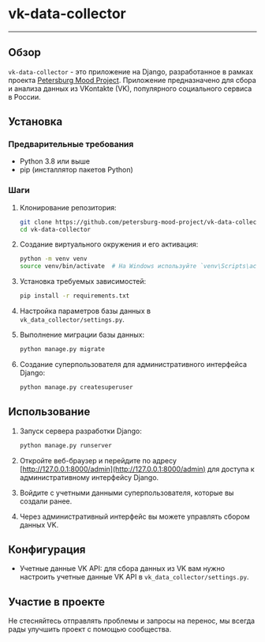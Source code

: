 # vk-data-collector

---

## Обзор
`vk-data-collector` - это приложение на Django, разработанное в рамках проекта [Petersburg Mood Project](https://rscf.ru/project/23-28-10069/). Приложение предназначено для сбора и анализа данных из VKontakte (VK), популярного социального сервиса в России.

## Установка

### Предварительные требования
- Python 3.8 или выше
- pip (инсталлятор пакетов Python)

### Шаги
1. Клонирование репозитория:
    ```bash
    git clone https://github.com/petersburg-mood-project/vk-data-collector.git
    cd vk-data-collector
    ```

2. Создание виртуального окружения и его активация:
    ```bash
    python -m venv venv
    source venv/bin/activate  # На Windows используйте `venv\Scripts\activate`
    ```

3. Установка требуемых зависимостей:
    ```bash
    pip install -r requirements.txt
    ```

4. Настройка параметров базы данных в `vk_data_collector/settings.py`.

5. Выполнение миграции базы данных:
    ```bash
    python manage.py migrate
    ```

6. Создание суперпользователя для административного интерфейса Django:
    ```bash
    python manage.py createsuperuser
    ```

## Использование

1. Запуск сервера разработки Django:
    ```bash
    python manage.py runserver
    ```

2. Откройте веб-браузер и перейдите по адресу [http://127.0.0.1:8000/admin](http://127.0.0.1:8000/admin) для доступа к административному интерфейсу Django.

3. Войдите с учетными данными суперпользователя, которые вы создали ранее.

4. Через административный интерфейс вы можете управлять сбором данных VK.

## Конфигурация

- Учетные данные VK API: для сбора данных из VK вам нужно настроить учетные данные VK API в `vk_data_collector/settings.py`.

## Участие в проекте

Не стесняйтесь отправлять проблемы и запросы на перенос, мы всегда рады улучшить проект с помощью сообщества.
